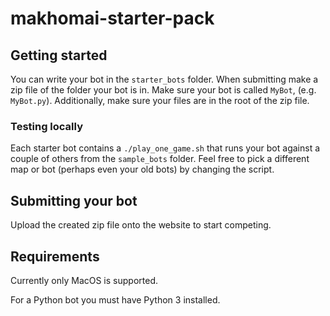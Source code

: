 # makhomai-starter-pack

## Getting started

You can write your bot in the `starter_bots` folder. When submitting make a zip file of the folder your bot is in. Make sure your bot is called `MyBot`, (e.g. `MyBot.py`). Additionally, make sure your files are in the root of the zip file.

### Testing locally

Each starter bot contains a `./play_one_game.sh` that runs your bot against a couple of others from the `sample_bots` folder. Feel free to pick a different map or bot (perhaps even your old bots) by changing the script.

## Submitting your bot

Upload the created zip file onto the website to start competing.

## Requirements

Currently only MacOS is supported.

For a Python bot you must have Python 3 installed.

